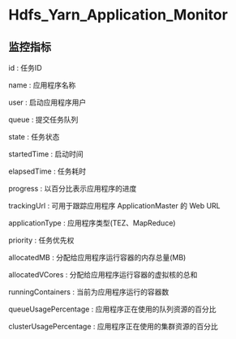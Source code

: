 # Hdfs_Yarn_Application_Monitor


## 监控指标
id : 任务ID

name : 应用程序名称

user : 启动应用程序用户

queue : 提交任务队列

state : 任务状态

startedTime : 启动时间

elapsedTime : 任务耗时

progress : 以百分比表示应用程序的进度

trackingUrl : 可用于跟踪应用程序 ApplicationMaster 的 Web URL

applicationType : 应用程序类型(TEZ、MapReduce)

priority : 任务优先权

allocatedMB : 分配给应用程序运行容器的内存总量(MB)

allocatedVCores : 分配给应用程序运行容器的虚拟核的总和

runningContainers : 当前为应用程序运行的容器数

queueUsagePercentage : 应用程序正在使用的队列资源的百分比

clusterUsagePercentage : 应用程序正在使用的集群资源的百分比
